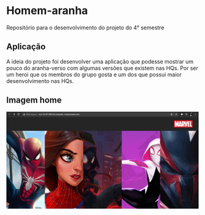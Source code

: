 # Homem-aranha

Repositório para o desenvolvimento do projeto do 4° semestre

## Aplicação

A ideia do projeto foi desenvolver uma aplicação que podesse mostrar um pouco do aranha-verso com algumas versões que existem nas HQs. Por ser um heroi que os membros do grupo gosta e um dos que possui maior desenvolvimento nas HQs.

## Imagem home
![home](https://github.com/Dayane-Meira/miranha/blob/master/homem-aranha/public/imgs/projetomiranha.JPG)